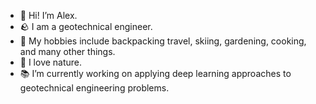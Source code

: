 - 👋 Hi! I’m Alex.
- 🪨 I am a geotechnical engineer.
- 👀 My hobbies include backpacking travel, skiing, gardening, cooking, and many other things.
- 🌱 I love nature.
- 📚 I’m currently working on applying deep learning approaches to geotechnical engineering problems.

<!---
aosuchowski/aosuchowski is a ✨ special ✨ repository because its `README.md` (this file) appears on your GitHub profile.
You can click the Preview link to take a look at your changes.
--->

